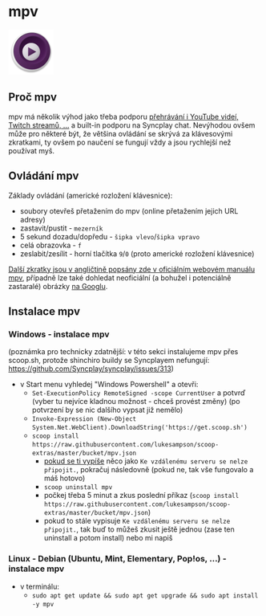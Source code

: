 # mpv

![zde má být obrázek mpv loga](mpv-logo.png)

## Proč mpv

mpv má několik výhod jako třeba podporu [přehrávání i YouTube videí, Twitch streamů, ...](instalace-youtube.md) a built-in podporu na Syncplay chat. Nevýhodou ovšem může pro některé být, že většina ovládání se skrývá za klávesovými zkratkami, ty ovšem po naučení se fungují vždy a jsou rychlejší než používat myš.

## Ovládání mpv

Základy ovládání (americké rozložení klávesnice):

- soubory otevřeš přetažením do mpv (online přetažením jejich URL adresy)
- zastavit/pustit - ``mezerník``
- 5 sekund dozadu/dopředu - ``šipka vlevo``/``šipka vpravo``
- celá obrazovka - ``f``
- zeslabit/zesílit - horní tlačítka ``9``/``0`` (proto americké rozložení klávesnice)

[Další zkratky jsou v angličtině popsány zde v oficiálním webovém manuálu mpv](https://mpv.io/manual/master/#keyboard-control), případně lze také dohledat neoficiální (a bohužel i potenciálně zastaralé) obrázky [na Googlu](https://www.google.com/search?q=mpv+keybindings).

## Instalace mpv

### Windows - instalace mpv

(poznámka pro technicky zdatnější: v této sekci instalujeme mpv přes scoop.sh, protože shinchiro buildy se Syncplayem nefungují: <https://github.com/Syncplay/syncplay/issues/313>)

- v Start menu vyhledej "Windows Powershell" a otevři:
	- ``Set-ExecutionPolicy RemoteSigned -scope CurrentUser`` a potvrď (vyber tu nejvíce kladnou možnost - chceš provést změny) (po potvrzení by se nic dalšího vypsat již nemělo)
	- ``Invoke-Expression (New-Object System.Net.WebClient).DownloadString('https://get.scoop.sh')``
	- ``scoop install https://raw.githubusercontent.com/lukesampson/scoop-extras/master/bucket/mpv.json``
		- <u>pokud se ti vypíše</u> něco jako ``Ke vzdálenému serveru se nelze připojit.``, pokračuj následovně (pokud ne, tak vše fungovalo a máš hotovo)
		- ``scoop uninstall mpv``
		- počkej třeba 5 minut a zkus poslední příkaz (``scoop install https://raw.githubusercontent.com/lukesampson/scoop-extras/master/bucket/mpv.json``)
		- pokud to stále vypisuje ``Ke vzdálenému serveru se nelze připojit.``, tak buď to můžeš zkusit ještě jednou (zase ten uninstall a potom install) nebo mi napiš

### Linux - Debian (Ubuntu, Mint, Elementary, Pop!os, ...) - instalace mpv

- v terminálu:
	- ``sudo apt get update && sudo apt get upgrade && sudo apt install -y mpv``